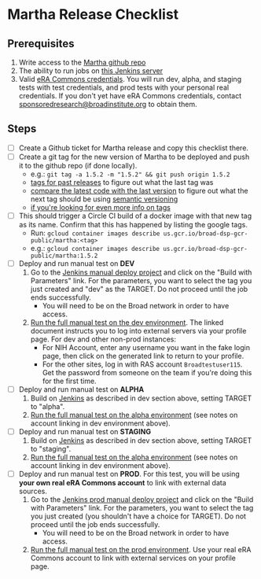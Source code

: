 Martha Release Checklist
=========

## Prerequisites
1. Write access to the [Martha github repo](https://github.com/broadinstitute/martha)
1. The ability to run jobs on [this Jenkins server](https://fc-jenkins.dsp-techops.broadinstitute.org)
1. Valid [eRA Commons credentials](https://public.era.nih.gov/commons/public/login.do?TARGET=https%3A%2F%2Fpublic.era.nih.gov%2Fcommons%2FcommonsInit.do). You will run dev, alpha, and staging tests with test credentials, and prod tests with your personal real credentials. If you don't yet have eRA Commons credentials, contact sponsoredresearch@broadinstitute.org to obtain them.

## Steps

- [ ] Create a Github ticket for Martha release and copy this checklist there.
- [ ] Create a git tag for the new version of Martha to be deployed and push it to the github repo (if done locally).
    - e.g.: `git tag -a 1.5.2 -m "1.5.2" && git push origin 1.5.2`
    - [tags for past releases](https://github.com/broadinstitute/martha/tags) to figure out what the last tag was
    - [compare the latest code with the last version](https://github.com/broadinstitute/martha/compare) to figure out what the next tag should be using [semantic versioning](https://semver.org/)
    - [if you're looking for even more info on tags](https://git-scm.com/book/en/v2/Git-Basics-Tagging#_creating_tags)
- [ ] This should trigger a Circle CI build of a docker image with that new tag as its name. Confirm that this has happened
   by listing the google tags.
    - Run: `gcloud container images describe us.gcr.io/broad-dsp-gcr-public/martha:<tag>`
    - e.g.: `gcloud container images describe us.gcr.io/broad-dsp-gcr-public/martha:1.5.2`
- [ ] Deploy and run manual test on **DEV**
    1. Go to the [Jenkins manual deploy project](https://fc-jenkins.dsp-techops.broadinstitute.org/job/martha-manual-deploy/) and click on the "Build with Parameters" link.  For the parameters, you want to select the tag you just created and "dev" as the TARGET.  Do not proceed until the job ends successfully.
        - You will need to be on the Broad network in order to have access.
    1. [Run the full manual test on the dev environment](https://docs.google.com/document/d/1-SXw-tgt1tb3FEuNCGHWIZJ304POmfz5ragpphlq2Ng). The linked document instructs you to log into external servers via your profile page. For dev and other non-prod instances:
        * For NIH Account, enter any username you want in the fake login page, then click on the generated link to return to your profile.
        * For the other sites, log in with RAS account `Broadtestuser115`. Get the password from someone on the team if you're doing this for the first time.
- [ ] Deploy and run manual test on **ALPHA**
    1. Build on [Jenkins](https://fc-jenkins.dsp-techops.broadinstitute.org/job/martha-manual-deploy/) as described in dev section above, setting TARGET to "alpha". 
    1. [Run the full manual test on the alpha environment](https://docs.google.com/document/d/1-SXw-tgt1tb3FEuNCGHWIZJ304POmfz5ragpphlq2Ng) (see notes on account linking in dev environment above).
- [ ] Deploy and run manual test on **STAGING**
    1. Build on [Jenkins](https://fc-jenkins.dsp-techops.broadinstitute.org/job/martha-manual-deploy/) as described in dev section above, setting TARGET to "staging". 
    1. [Run the full manual test on the alpha environment](https://docs.google.com/document/d/1-SXw-tgt1tb3FEuNCGHWIZJ304POmfz5ragpphlq2Ng) (see notes on account linking in dev environment above).
- [ ] Deploy and run manual test on **PROD**. For this test, you will be using **your own real eRA Commons account** to link with external data sources.
     1. Go to the [Jenkins prod manual deploy project](https://fcprod-jenkins.dsp-techops.broadinstitute.org/job/martha-manual-deploy/) and click on the "Build with Parameters" link.  For the parameters, you want to select the tag you just created (you shouldn't have a choice for TARGET).  Do not proceed until the job ends successfully.
         - You will need to be on the Broad network in order to have access.
     1. [Run the full manual test on the prod environment](https://docs.google.com/document/d/1-SXw-tgt1tb3FEuNCGHWIZJ304POmfz5ragpphlq2Ng). Use your real eRA Commons account to link with external services on your profile page. 

